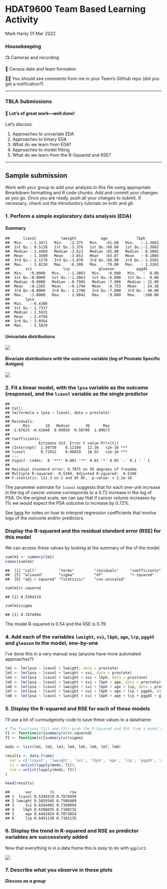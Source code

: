 HDAT9600 Team Based Learning Activity
================
Mark Hanly
01 Mar 2022

### Housekeeping

📺 Cameras and recording

📆 Census date and team formation

👨‍🏫 You should see comments from me in your Team’s GitHub repo (did you
get a notification?)

-----

### TBLA Submissions

#### 🚀 Lot’s of great work—well done\!

Let’s discuss.

1.  Approaches to univariate EDA  
2.  Approaches to binary EDA  
3.  What do we learn from EDA?  
4.  Approaches to model fitting  
5.  What do we learn from the R-Squared and RSE?

-----

## Sample submission

Work with your group to add your analysis to this file using appropriate
Rmarkdown formatting and R code chunks. Add and commit your changes as
you go. Once you are ready, push all your changes to submit. If
necessary, check out the introductory tutorials on knitr and git.

### 1\. Perform a simple exploratory data analysis (EDA)

#### Summary

    ##      lcavol           lweight           age             lbph        
    ##  Min.   :-1.3471   Min.   :2.375   Min.   :41.00   Min.   :-1.3863  
    ##  1st Qu.: 0.5128   1st Qu.:3.376   1st Qu.:60.00   1st Qu.:-1.3863  
    ##  Median : 1.4469   Median :3.623   Median :65.00   Median : 0.3001  
    ##  Mean   : 1.3500   Mean   :3.653   Mean   :63.87   Mean   : 0.1004  
    ##  3rd Qu.: 2.1270   3rd Qu.:3.878   3rd Qu.:68.00   3rd Qu.: 1.5581  
    ##  Max.   : 3.8210   Max.   :6.108   Max.   :79.00   Max.   : 2.3263  
    ##       svi              lcp             gleason          pgg45       
    ##  Min.   :0.0000   Min.   :-1.3863   Min.   :6.000   Min.   :  0.00  
    ##  1st Qu.:0.0000   1st Qu.:-1.3863   1st Qu.:6.000   1st Qu.:  0.00  
    ##  Median :0.0000   Median :-0.7985   Median :7.000   Median : 15.00  
    ##  Mean   :0.2165   Mean   :-0.1794   Mean   :6.753   Mean   : 24.38  
    ##  3rd Qu.:0.0000   3rd Qu.: 1.1786   3rd Qu.:7.000   3rd Qu.: 40.00  
    ##  Max.   :1.0000   Max.   : 2.9042   Max.   :9.000   Max.   :100.00  
    ##       lpsa        
    ##  Min.   :-0.4308  
    ##  1st Qu.: 1.7317  
    ##  Median : 2.5915  
    ##  Mean   : 2.4784  
    ##  3rd Qu.: 3.0564  
    ##  Max.   : 5.5829

#### Univariate distributions

![](submission_files/figure-gfm/unnamed-chunk-2-1.png)<!-- -->

#### Bivariate distributions with the outcome variable (log of Prostate Specific Antigen)

![](submission_files/figure-gfm/unnamed-chunk-3-1.png)<!-- -->

### 2\. Fit a linear model, with the `lpsa` variable as the outcome (response), and the `lcavol` variable as the single predictor

    ## 
    ## Call:
    ## lm(formula = lpsa ~ lcavol, data = prostate)
    ## 
    ## Residuals:
    ##      Min       1Q   Median       3Q      Max 
    ## -1.67625 -0.41648  0.09859  0.50709  1.89673 
    ## 
    ## Coefficients:
    ##             Estimate Std. Error t value Pr(>|t|)    
    ## (Intercept)  1.50730    0.12194   12.36   <2e-16 ***
    ## lcavol       0.71932    0.06819   10.55   <2e-16 ***
    ## ---
    ## Signif. codes:  0 '***' 0.001 '**' 0.01 '*' 0.05 '.' 0.1 ' ' 1
    ## 
    ## Residual standard error: 0.7875 on 95 degrees of freedom
    ## Multiple R-squared:  0.5394, Adjusted R-squared:  0.5346 
    ## F-statistic: 111.3 on 1 and 95 DF,  p-value: < 2.2e-16

The parameter estimate for `lcavol` suggests that for each one-unit
increase in the log of cancer volume corresponds to a 0.72 increase in
the log of PSA. On the original scale, we can say that if cancer volume
increases by 1% we would expect the PSA outcome to increase by 0.72%.

See
[here](https://sites.google.com/site/curtiskephart/ta/econ113/interpreting-beta)
for notes on how to interpret regression coefficients that involve logs
of the outcome and/or predictors.

### Display the R-squared and the residual standard error (RSE) for this model

We can access these values by looking at the summary of the of the
model.

``` r
sumlm1 <- summary(lm1)
names(sumlm1)
```

    ##  [1] "call"          "terms"         "residuals"     "coefficients" 
    ##  [5] "aliased"       "sigma"         "df"            "r.squared"    
    ##  [9] "adj.r.squared" "fstatistic"    "cov.unscaled"

``` r
sumlm1$r.squared
```

    ## [1] 0.5394319

``` r
sumlm1$sigma
```

    ## [1] 0.7874994

The model R-squared is 0.54 and the RSE is 0.79.

### 4\. Add each of the variables `lweight`, `svi`, `lbph`, `age`, `lcp`, `pgg45` and `gleason` to the model, one-by-one

I’ve done this in a very manual way (anyone have more automated
approaches?):

``` r
lm2 <- lm(lpsa ~ lcavol + lweight, data = prostate)
lm3 <- lm(lpsa ~ lcavol + lweight + svi, data = prostate)
lm4 <- lm(lpsa ~ lcavol + lweight + svi + lbph, data = prostate)
lm5 <- lm(lpsa ~ lcavol + lweight + svi + lbph + age, data = prostate)
lm6 <- lm(lpsa ~ lcavol + lweight + svi + lbph + age + lcp, data = prostate)
lm7 <- lm(lpsa ~ lcavol + lweight + svi + lbph + age + lcp + pgg45, data = prostate)
lm8 <- lm(lpsa ~ lcavol + lweight + svi + lbph + age + lcp + pgg45 + gleason, data = prostate)
```

### 5\. Display the R-squared and RSE for each of these models

I’ll use a bit of curmudgeonly code to save these values to a dataframe:

``` r
# The functions f1() and f2() grab the R-Squared and RSE from a model object
f1 <- function(x){summary(x)$r.squared}
f2 <- function(x){summary(x)$sigma}

mods <- list(lm1, lm2, lm3, lm4, lm5, lm6, lm7, lm8)

results <- data.frame(
  var = c('lcavol', 'lweight', 'svi', 'lbph', 'age', 'lcp', 'pgg45', 'gleason'),
  r2 = unlist(lapply(mods, f1)),
  rse = unlist(lapply(mods, f2))
) 

head(results)
```

    ##       var        r2       rse
    ## 1  lcavol 0.5394319 0.7874994
    ## 2 lweight 0.5859345 0.7506469
    ## 3     svi 0.6264403 0.7168094
    ## 4    lbph 0.6366035 0.7108232
    ## 5     age 0.6441024 0.7073054
    ## 6     lcp 0.6451130 0.7102135

### 6\. Display the trend in R-squared and RSE as predictor variables are successively added

Now that everything is in a data frame this is easy to do with
`ggplot2`.

![](submission_files/figure-gfm/unnamed-chunk-8-1.png)<!-- -->

### 7\. Describe what you observe in these plots

***Discuss as a group***
